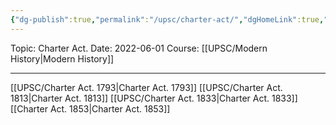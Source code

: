 ```yaml
---
{"dg-publish":true,"permalink":"/upsc/charter-act/","dgHomeLink":true,"dgPassFrontmatter":false}
---
```


Topic: Charter Act.
Date: 2022-06-01
Course: [[UPSC/Modern History|Modern History]]

---



[[UPSC/Charter Act. 1793|Charter Act. 1793]]
[[UPSC/Charter Act. 1813|Charter Act. 1813]]
[[UPSC/Charter Act. 1833|Charter Act. 1833]]
[[Charter Act. 1853|Charter Act. 1853]]
